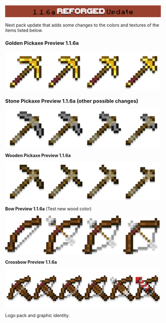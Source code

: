 ![UpdateBanner](/img/UpdateBanner.png)

Next pack update that adds some changes to the colors and textures of the items listed below.

### **Golden Pickaxe Preview 1.1.6a**

![screenshot](/img/golden_pickaxe_pre.png)

### **Stone Pickaxe Preview 1.1.6a** (other possible changes)

![screenshot](/img/stone_pickaxe_pre.png)

**Wooden Pickaxe Preview 1.1.6a**

![screenshot](/img/wooden_pickaxe_pre.png)

**Bow Preview 1.1.6a** (Test new wood color)

![screenshot](/img/bow_pre.png)

**Crossbow Preview 1.1.6a**

![screenshot](/img/crossbow_pre.png)

Logo pack and graphic identity.